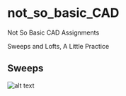  # not_so_basic_CAD

Not So Basic CAD Assignments

Sweeps and Lofts, A Little Practice

## Sweeps

![alt text](H:\Engineering\media\sweeps_engineeringnotebook.JPG)

